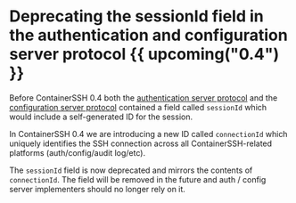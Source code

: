 <h1>Deprecating the sessionId field in the authentication and configuration server protocol {{ upcoming("0.4") }}</h1>

Before ContainerSSH 0.4 both the [authentication server protocol](../reference/upcoming/auth.md) and the [configuration server protocol](../reference/upcoming/configserver.md) contained a field called `sessionId` which would include a self-generated ID for the session.

In ContainerSSH 0.4 we are introducing a new ID called `connectionId` which uniquely identifies the SSH connection across all ContainerSSH-related platforms (auth/config/audit log/etc).

The `sessionId` field is now deprecated and mirrors the contents of `connectionId`. The field will be removed in the future and auth / config server implementers should no longer rely on it.
